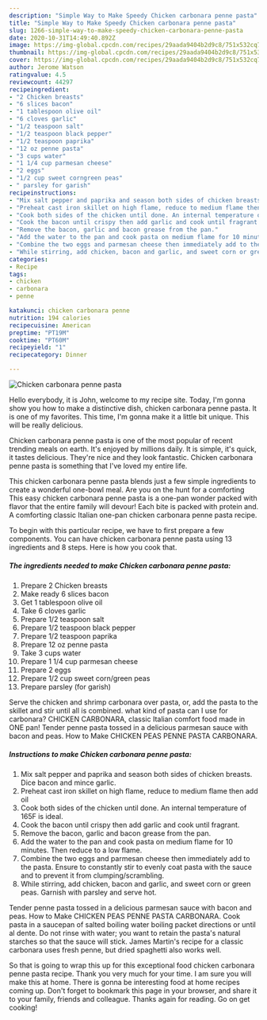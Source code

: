 ```yaml
---
description: "Simple Way to Make Speedy Chicken carbonara penne pasta"
title: "Simple Way to Make Speedy Chicken carbonara penne pasta"
slug: 1266-simple-way-to-make-speedy-chicken-carbonara-penne-pasta
date: 2020-10-31T14:49:40.892Z
image: https://img-global.cpcdn.com/recipes/29aada9404b2d9c8/751x532cq70/chicken-carbonara-penne-pasta-recipe-main-photo.jpg
thumbnail: https://img-global.cpcdn.com/recipes/29aada9404b2d9c8/751x532cq70/chicken-carbonara-penne-pasta-recipe-main-photo.jpg
cover: https://img-global.cpcdn.com/recipes/29aada9404b2d9c8/751x532cq70/chicken-carbonara-penne-pasta-recipe-main-photo.jpg
author: Jerome Watson
ratingvalue: 4.5
reviewcount: 44297
recipeingredient:
- "2 Chicken breasts"
- "6 slices bacon"
- "1 tablespoon olive oil"
- "6 cloves garlic"
- "1/2 teaspoon salt"
- "1/2 teaspoon black pepper"
- "1/2 teaspoon paprika"
- "12 oz penne pasta"
- "3 cups water"
- "1 1/4 cup parmesan cheese"
- "2 eggs"
- "1/2 cup sweet corngreen peas"
- " parsley for garish"
recipeinstructions:
- "Mix salt pepper and paprika and season both sides of chicken breasts. Dice bacon and mince garlic."
- "Preheat cast iron skillet on high flame, reduce to medium flame then add oil"
- "Cook both sides of the chicken until done. An internal temperature of 165F is ideal."
- "Cook the bacon until crispy then add garlic and cook until fragrant."
- "Remove the bacon, garlic and bacon grease from the pan."
- "Add the water to the pan and cook pasta on medium flame for 10 minutes. Then reduce to a low flame."
- "Combine the two eggs and parmesan cheese then immediately add to the pasta. Ensure to constantly stir to evenly coat pasta with the sauce and to prevent it from clumping/scrambling."
- "While stirring, add chicken, bacon and garlic, and sweet corn or green peas. Garnish with parsley and serve hot."
categories:
- Recipe
tags:
- chicken
- carbonara
- penne

katakunci: chicken carbonara penne 
nutrition: 194 calories
recipecuisine: American
preptime: "PT19M"
cooktime: "PT60M"
recipeyield: "1"
recipecategory: Dinner

---
```



![Chicken carbonara penne pasta](https://img-global.cpcdn.com/recipes/29aada9404b2d9c8/751x532cq70/chicken-carbonara-penne-pasta-recipe-main-photo.jpg)

Hello everybody, it is John, welcome to my recipe site. Today, I'm gonna show you how to make a distinctive dish, chicken carbonara penne pasta. It is one of my favorites. This time, I'm gonna make it a little bit unique. This will be really delicious.

Chicken carbonara penne pasta is one of the most popular of recent trending meals on earth. It's enjoyed by millions daily. It is simple, it's quick, it tastes delicious. They're nice and they look fantastic. Chicken carbonara penne pasta is something that I've loved my entire life.

This chicken carbonara penne pasta blends just a few simple ingredients to create a wonderful one-bowl meal. Are you on the hunt for a comforting This easy chicken carbonara penne pasta is a one-pan wonder packed with flavor that the entire family will devour! Each bite is packed with protein and. A comforting classic Italian one-pan chicken carbonara penne pasta recipe.


To begin with this particular recipe, we have to first prepare a few components. You can have chicken carbonara penne pasta using 13 ingredients and 8 steps. Here is how you cook that.

<!--inarticleads1-->

##### The ingredients needed to make Chicken carbonara penne pasta:

1. Prepare 2 Chicken breasts
1. Make ready 6 slices bacon
1. Get 1 tablespoon olive oil
1. Take 6 cloves garlic
1. Prepare 1/2 teaspoon salt
1. Prepare 1/2 teaspoon black pepper
1. Prepare 1/2 teaspoon paprika
1. Prepare 12 oz penne pasta
1. Take 3 cups water
1. Prepare 1 1/4 cup parmesan cheese
1. Prepare 2 eggs
1. Prepare 1/2 cup sweet corn/green peas
1. Prepare  parsley (for garish)


Serve the chicken and shrimp carbonara over pasta, or, add the pasta to the skillet and stir until all is combined. what kind of pasta can I use for carbonara? CHICKEN CARBONARA, classic Italian comfort food made in ONE pan! Tender penne pasta tossed in a delicious parmesan sauce with bacon and peas. How to Make CHICKEN PEAS PENNE PASTA CARBONARA. 

<!--inarticleads2-->

##### Instructions to make Chicken carbonara penne pasta:

1. Mix salt pepper and paprika and season both sides of chicken breasts. Dice bacon and mince garlic.
1. Preheat cast iron skillet on high flame, reduce to medium flame then add oil
1. Cook both sides of the chicken until done. An internal temperature of 165F is ideal.
1. Cook the bacon until crispy then add garlic and cook until fragrant.
1. Remove the bacon, garlic and bacon grease from the pan.
1. Add the water to the pan and cook pasta on medium flame for 10 minutes. Then reduce to a low flame.
1. Combine the two eggs and parmesan cheese then immediately add to the pasta. Ensure to constantly stir to evenly coat pasta with the sauce and to prevent it from clumping/scrambling.
1. While stirring, add chicken, bacon and garlic, and sweet corn or green peas. Garnish with parsley and serve hot.


Tender penne pasta tossed in a delicious parmesan sauce with bacon and peas. How to Make CHICKEN PEAS PENNE PASTA CARBONARA. Cook pasta in a saucepan of salted boiling water boiling packet directions or until al dente. Do not rinse with water; you want to retain the pasta&#39;s natural starches so that the sauce will stick. James Martin&#39;s recipe for a classic carbonara uses fresh penne, but dried spaghetti also works well. 

So that is going to wrap this up for this exceptional food chicken carbonara penne pasta recipe. Thank you very much for your time. I am sure you will make this at home. There is gonna be interesting food at home recipes coming up. Don't forget to bookmark this page in your browser, and share it to your family, friends and colleague. Thanks again for reading. Go on get cooking!
